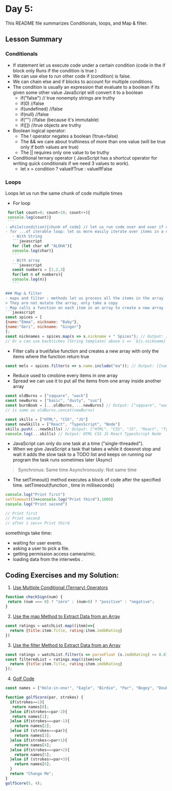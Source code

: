 # Day 5: 

This README file summarizes Conditionals, loops, and Map & filter. 

## Lesson Summary

### Conditionals
- If statement let us execute code under a certain condition (code in the if block only Runs if the condition is true )
- We can use else to run other code if (condition) is false.
- We can chain else and if blocks to account for multiple conditions.
- The condition is usually an expression that evaluate to a boolean if its given some other value JavaScript will convert it to a boolean
   - if("false") // true nonempty strings are truthy
   - if(0) //false
   - if(undefined) //false
   - if(null) //false
   - if("") //false (because it's immutable)
   - if([]) //true  objects are truthy
- Boolean logical operator:
   - The ! operator negates a boolean (!true=false)
   - The && we care about truthiness of more than one value (will be true only if both values are true) 
   - The || requires only one value to be truthy 
- Conditional ternary operator ( JavaScript has a shortcut operator for writing quick conditionals if we need 3 values to work).
   - let x = condition ? valueIfTrue : valueIfFalse 

### Loops
Loops let us run the same chunk of code multiple times
   - For loop 
   ```javascript
    for(let count=0; count<10; count++){ 
    console.log(count)}
    ```
   - while(condition){chunk of code} // let us run code over and over if condition is true
   - for ...of iterable loop: let us more easily iterate over items in a collection ,and we can use it to  iterate over characters in a string
      - With String   
      ```javascript
      for (let char of "ALOHA"){
      console.log(char)}
      ```
      - With array 
      ```javascript
      const numbers = [1,2,3]
      for(let n of numbers){ 
      console.log(n)}
      ```

### Map & filter
- maps and filter : methods let us process all the items in the array
> They are not mutate the array, only take a copy 
- Map calls a function on each item in an array to create a new array 
```javascript
const spices = [
  {name:"Emma", nickname: "Baby"}, 
  {name:"Geri", nickname: "Ginger"}
];
const nicknames = spices.map(s => s.nickname + " Spices"); // Output: ["Baby Spices", "Ginger Spices"]
// Or u can use backtickes (String template) above s => `${s.nickname} Spices`
```
- Filter calls a true\false function and creates a new array with only the items where the function return true 
```javascript
const mels = spices.filter(s => s.name.include("ma")); // Output: [{name:"Emma", nickname: "Baby"}]
```
- Reduce used to cmobine every items in one array 
- Spread we can use it to put all the items from one array inside another array
```javascript
const oldBurns = ["sqquare", "wack"]
const newBurns = ["basic", "dusty", "sus"]
const burnBook = [...oldBurns, ...newBurns] // Output: ["sqquare", "wack", "basic", "dusty", "sus"]
// is same as oldBurns.concat(newBurns)
```
```javascript
const skills = ["HTML", "CSS", "JS"]
const newSkills = ["React", "TypesScript", "Node"]
skills.push(...newSkills) // Output: ["HTML", "CSS", "JS", "React", "TypesScript", "Node"]
console.log(...skills) // Output: HTML CSS JS React TypesScript Node
```
- JavaScript can only do one task at a time ("single-threaded").
- When we give JavaScript a task that takes a while it doesnot stop and wait it adds the slow task to a TODO list and keeps on running our program the task runs sometimes later (Async) 
> Synchronus: Same time 
> Asynchronously: Not same time 
- The setTimeout() method executes a block of code after the specified time. setTimeout(function , time in milliseconds) 
```javascript
console.log("Print first")
setTimeout(()=>console.log("Print third"),1000)
console.log("Print second")

// Print first 
// Print second 
// after i sec=> Privt third
```

somethings take time:
   - waiting for user events.
   - asking a user to pick a file.
   - getting permission access camera/mic.
   - loading data from the interwebs .


## Coding Exercises and my Solution:

1. [Use Multiple Conditional (Ternary) Operators](https://www.freecodecamp.org/learn/javascript-algorithms-and-data-structures/basic-javascript/use-multiple-conditional-ternary-operators)

```javascript
function checkSign(num) {
 return (num === 0) ? "zero" : (num>0) ? "positive" : "negative";
}
```

2. [Use the map Method to Extract Data from an Array](https://www.freecodecamp.org/learn/javascript-algorithms-and-data-structures/functional-programming/use-the-map-method-to-extract-data-from-an-array)

```javascript
const ratings = watchList.map((item)=>{
  return {title:item.Title, rating:item.imdbRating}
})
```

3. [Use the filter Method to Extract Data from an Array](https://www.freecodecamp.org/learn/javascript-algorithms-and-data-structures/functional-programming/use-the-filter-method-to-extract-data-from-an-array)

```javascript
const ratings = watchList.filter(s => parseFloat (s.imdbRating) >= 8.0)
const filteredList = ratings.map((item)=>{
  return {title:item.Title, rating:item.imdbRating}
});
```

4. [Golf Code](https://www.freecodecamp.org/learn/javascript-algorithms-and-data-structures/basic-javascript/golf-code)

```javascript
const names = ["Hole-in-one!", "Eagle", "Birdie", "Par", "Bogey", "Double Bogey", "Go Home!"];

function golfScore(par, strokes) {
  if(strokes==1){
   return names[0];
  }else if(strokes<=par-2){
   return names[1];
  }else if(strokes===par-1){
    return names[2];
  }else if (strokes===par){
    return names[3];
  }else if(strokes<=par+1){
    return names[4];
  }else if(strokes===par+2){
    return names[5];
  }else if (strokes>=par+3){
    return names[6];
  }
  return "Change Me";
}
golfScore(5, 4);
```